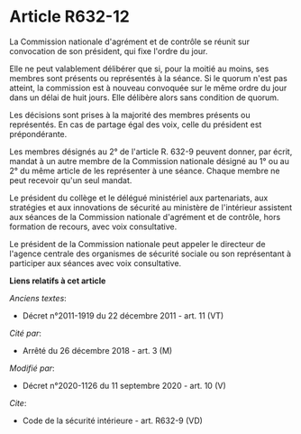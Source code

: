 # Article R632-12

La Commission nationale d'agrément et de contrôle se réunit sur convocation de son président, qui fixe l'ordre du jour.

Elle ne peut valablement délibérer que si, pour la moitié au moins, ses membres sont présents ou représentés à la séance. Si
le quorum n'est pas atteint, la commission est à nouveau convoquée sur le même ordre du jour dans un délai de huit jours.
Elle délibère alors sans condition de quorum.

Les décisions sont prises à la majorité des membres présents ou représentés. En cas de partage égal des voix, celle du
président est prépondérante.

Les membres désignés au 2° de l'article R. 632-9 peuvent donner, par écrit, mandat à un autre membre de la Commission
nationale désigné au 1° ou au 2° du même article de les représenter à une séance. Chaque membre ne peut recevoir qu'un seul
mandat.

Le président du collège et le délégué ministériel aux partenariats, aux stratégies et aux innovations de sécurité au
ministère de l'intérieur assistent aux séances de la Commission nationale d'agrément et de contrôle, hors formation de
recours, avec voix consultative.

Le président de la Commission nationale peut appeler le directeur de l'agence centrale des organismes de sécurité sociale ou
son représentant à participer aux séances avec voix consultative.

**Liens relatifs à cet article**

_Anciens textes_:

  - Décret n°2011-1919 du 22 décembre 2011 - art. 11 (VT)

_Cité par_:

  - Arrêté du 26 décembre 2018 - art. 3 (M)

_Modifié par_:

  - Décret n°2020-1126 du 11 septembre 2020 - art. 10 (V)

_Cite_:

  - Code de la sécurité intérieure - art. R632-9 (VD)
